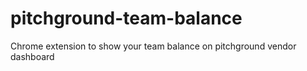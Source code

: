 # pitchground-team-balance
Chrome extension to show your team balance on pitchground vendor dashboard
